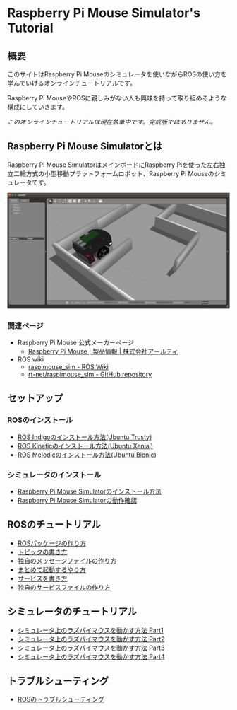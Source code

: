 # Raspberry Pi Mouse Simulator's Tutorial

## 概要

このサイトはRaspberry Pi Mouseのシミュレータを使いながらROSの使い方を学んでいけるオンラインチュートリアルです。

Raspberry Pi MouseやROSに親しみがない人も興味を持って取り組めるような構成にしていきます。

_このオンラインチュートリアルは現在執筆中です。完成版ではありません。_

## Raspberry Pi Mouse Simulatorとは

Raspberry Pi Mouse SimulatorはメインボードにRaspberry Piを使った左右独立二輪方式の小型移動プラットフォームロボット、Raspberry Pi Mouseのシミュレータです。

![Raspberry Pi Mouse on sample maze](.gitbook/assets/raspimouse_samplemaze.png)

### 関連ページ

* Raspberry Pi Mouse 公式メーカーページ
  * [Raspberry Pi Mouse \| 製品情報 \| 株式会社ア－ルティ](https://www.rt-net.jp/products/raspimouse2/)
* ROS wiki
  * [raspimouse\_sim - ROS Wiki](https://wiki.ros.org/raspimouse_sim)
  * [rt-net/raspimouse\_sim - GitHub repository](https://github.com/rt-net/raspimouse_sim)

## セットアップ

### ROSのインストール

* [ROS Indigoのインストール方法\(Ubuntu Trusty\)](setup/how_to_install_ros_indigo.md)
* [ROS Kineticのインストール方法\(Ubuntu Xenial\)](setup/how_to_install_ros_kinetic.md)
* [ROS Melodicのインストール方法\(Ubuntu Bionic\)](setup/how_to_install_ros_melodic.md)

### シミュレータのインストール

* [Raspberry Pi Mouse Simulatorのインストール方法](setup/how_to_install_simulator.md)
* [Raspberry Pi Mouse Simulatorの動作確認](setup/how_to_use_raspimouse_sim.md)

## ROSのチュートリアル

* [ROSパッケージの作り方](ros_tutorial/how_to_create_pkg.md)
* [トピックの書き方](ros_tutorial/how_to_write_topic.md)
* [独自のメッセージファイルの作り方](ros_tutorial/how_to_create_msg.md)
* [まとめて起動するやり方](ros_tutorial/how_to_use_launch.md)
* [サービスを書き方](ros_tutorial/how_to_write_service.md)
* [独自のサービスファイルの作り方](ros_tutorial/how_to_create_srv.md)

## シミュレータのチュートリアル

* [シミュレータ上のラズパイマウスを動かす方法 Part1](tutorial/how_to_control_raspimouse_on_sim_1.md)
* [シミュレータ上のラズパイマウスを動かす方法 Part2](tutorial/how_to_control_raspimouse_on_sim_2.md)
* [シミュレータ上のラズパイマウスを動かす方法 Part3](tutorial/how_to_control_raspimouse_on_sim_3.md)
* [シミュレータ上のラズパイマウスを動かす方法 Part4](tutorial/how_to_control_raspimouse_on_sim_4.md)

## トラブルシューティング

* [ROSのトラブルシューティング](troubleshooting.md)

